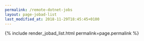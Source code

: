 ```yaml
---
permalink: /remote-dotnet-jobs
layout: page-jobad-list
last_modified_at: 2018-11-29T18:45:45+0100
---
```

{% include render_jobad_list.html permalink=page.permalink %}
